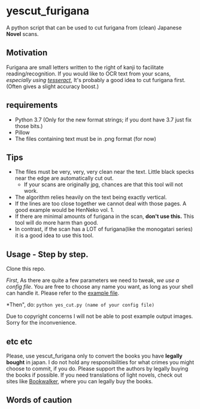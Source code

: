 # yescut_furigana

A python script that can be used to cut furigana from (clean) Japanese **Novel** scans.

## Motivation

Furigana are small letters written to the right of kanji to facilitate reading/recognition.
If you would like to OCR text from your scans, *especially using [tesseract](github.com/tesseract-ocr)*,
It's probably a good idea to cut furigana first. (Often gives a slight accuracy boost.)

## requirements
 * Python 3.7 (Only for the new format strings; if you dont have 3.7 just fix those bits.)
 * Pillow
 * The files containing text must be in .png format (for now)

## Tips
 
 * The files must be very, very, very clean near the text. Little black specks near the edge are automatically cut out.
   * If your scans are originally jpg, chances are that this tool will not work.
 * The algorithm relies heavily on the text being exactly vertical.
 * If the lines are too close together we cannot deal with those pages. A good example would be HenNeko vol. 1.
 * If there are minimal amounts of furigana in the scan, **don't use this.** This tool will do more harm than good.
 * In contrast, if the scan has a LOT of furigana(like the monogatari series) it is a good idea to use this tool.
 
## Usage - Step by step.
Clone this repo.

*First*, As there are quite a few parameters we need to tweak, _we use a config file_. 
You are free to choose any name you want, as long as your shell can handle it. 
Please refer to the [example file](https://github.com/stet-stet/yescut_furigana/blob/master/bakemonoconfig).

*Then", do: `python yes_cut.py (name of your config file)`

Due to copyright concerns I will not be able to post example output images. Sorry for the inconvenience.

## etc etc

Please, use yescut_furigana only to convert the books you have **legally bought** in japan.
I do not hold any responsibilities for what crimes you might choose to commit, if you do.
Please support the authors by legally buying the books if possible.
If you need translations of light novels, check out sites like [Bookwalker](global.bookwalker.jp), where you can legally buy the books.

## Words of caution


